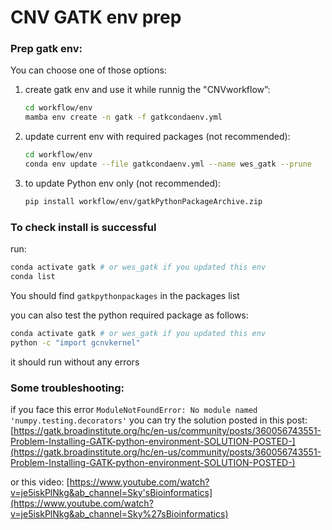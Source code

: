 # CNV GATK env prep

### Prep gatk env:

You can choose one of those options:

1. create gatk env and use it while runnig the "CNVworkflow”:
    
    ```bash
    cd workflow/env
    mamba env create -n gatk -f gatkcondaenv.yml
    ```
    
2. update current env with required packages (not recommended):
    
    ```bash
    cd workflow/env
    conda env update --file gatkcondaenv.yml --name wes_gatk --prune
    ```
    
3. to update Python env only (not recommended):
    
    ```bash
    pip install workflow/env/gatkPythonPackageArchive.zip
    ```
    

### To check install is successful

run:

```bash
conda activate gatk # or wes_gatk if you updated this env 
conda list 
```

You should find `gatkpythonpackages` in the packages list

you can also test the python required package as follows:

```bash
conda activate gatk # or wes_gatk if you updated this env 
python -c "import gcnvkernel"
```

it should run without any errors

### Some troubleshooting:

if you face this error `ModuleNotFoundError: No module named 'numpy.testing.decorators'`  you can try the solution posted in this post: [https://gatk.broadinstitute.org/hc/en-us/community/posts/360056743551-Problem-Installing-GATK-python-environment-SOLUTION-POSTED-](https://gatk.broadinstitute.org/hc/en-us/community/posts/360056743551-Problem-Installing-GATK-python-environment-SOLUTION-POSTED-) 

or this video: [https://www.youtube.com/watch?v=je5iskPlNkg&ab_channel=Sky'sBioinformatics](https://www.youtube.com/watch?v=je5iskPlNkg&ab_channel=Sky%27sBioinformatics)
